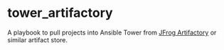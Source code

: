 # tower_artifactory

A playbook to pull projects into Ansible Tower from [JFrog Artifactory](https://jfrog.com/artifactory/)
or similar artifact store.
